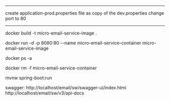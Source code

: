-----------------------------------------------------------------------------------
create application-prod.properties file as copy of the dev.properties
change port to 80

-----------------------------------------------------------------------------------
docker build -t micro-email-service-image .

docker run -d -p 8080:80 --name micro-email-service-container micro-email-service-image

docker ps -a

docker rm -f micro-email-service-container

mvnw spring-boot:run

swagger:
http://localhost/email/sw/swagger-ui/index.html
http://localhost/email/sw/v3/api-docs
